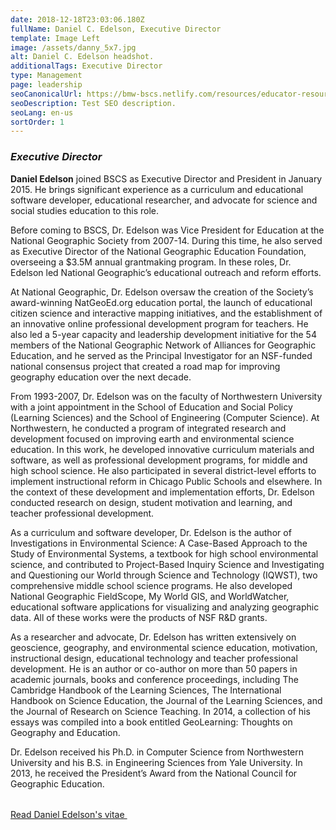 ```yaml
---
date: 2018-12-18T23:03:06.180Z
fullName: Daniel C. Edelson, Executive Director
template: Image Left
image: /assets/danny_5x7.jpg
alt: Daniel C. Edelson headshot.
additionalTags: Executive Director
type: Management
page: leadership
seoCanonicalUrl: https://bmw-bscs.netlify.com/resources/educator-resource-center/
seoDescription: Test SEO description.
seoLang: en-us
sortOrder: 1
---
```


### *Executive Director*

**Daniel Edelson** joined BSCS as Executive Director and President in January 2015. He brings significant experience as a curriculum and educational software developer, educational researcher, and advocate for science and social studies education to this role.

Before coming to BSCS, Dr. Edelson was Vice President for Education at the National Geographic Society from 2007-14.  During this time, he also served as Executive Director of the National Geographic Education Foundation, overseeing a $3.5M annual grantmaking program. In these roles, Dr. Edelson led National Geographic’s educational outreach and reform efforts.

At National Geographic, Dr. Edelson oversaw the creation of the Society’s award-winning NatGeoEd.org education portal, the launch of educational citizen science and interactive mapping initiatives, and the establishment of an innovative online professional development program for teachers. He also led a 5-year capacity and leadership development initiative for the 54 members of the National Geographic Network of Alliances for Geographic Education, and he served as the Principal Investigator for an NSF-funded national consensus project that created a road map for improving geography education over the next decade.

From 1993-2007, Dr. Edelson was on the faculty of Northwestern University with a joint appointment in the School of Education and Social Policy (Learning Sciences) and the School of Engineering (Computer Science). At Northwestern, he conducted a program of integrated research and development focused on improving earth and environmental science education. In this work, he developed innovative curriculum materials and software, as well as professional development programs, for middle and high school science. He also participated in several district-level efforts to implement instructional reform in Chicago Public Schools and elsewhere. In the context of these development and implementation efforts, Dr. Edelson conducted research on design, student motivation and learning, and teacher professional development.

As a curriculum and software developer, Dr. Edelson is the author of Investigations in Environmental Science: A Case-Based Approach to the Study of Environmental Systems, a textbook for high school environmental science, and contributed to Project-Based Inquiry Science and Investigating and Questioning our World through Science and Technology (IQWST), two comprehensive middle school science programs. He also developed National Geographic FieldScope, My World GIS, and WorldWatcher, educational software applications for visualizing and analyzing geographic data. All of these works were the products of NSF R&D grants.

As a researcher and advocate, Dr. Edelson has written extensively on geoscience, geography, and environmental science education, motivation, instructional design, educational technology and teacher professional development. He is an author or co-author on more than 50 papers in academic journals, books and conference proceedings, including The Cambridge Handbook of the Learning Sciences, The International Handbook on Science Education, the Journal of the Learning Sciences, and the Journal of Research on Science Teaching. In 2014, a collection of his essays was compiled into a book entitled GeoLearning: Thoughts on Geography and Education.

<p style="margin-bottom: 2rem;">Dr. Edelson received his Ph.D. in Computer Science from Northwestern University and his B.S. in Engineering Sciences from Yale University. In 2013, he received the President’s Award from the National Council for Geographic Education.</p>

<a class="btn btn-outline-secondary" href="https://media.bscs.org/bscsmw/leadership/daniel_edelson_vitae.pdf" target="_blank" rel="noopener noreferrer">Read Daniel Edelson's vitae&nbsp;<sup><i style="font-size: .65rem" class="fas fa-external-link-alt"></i></sup></a>
